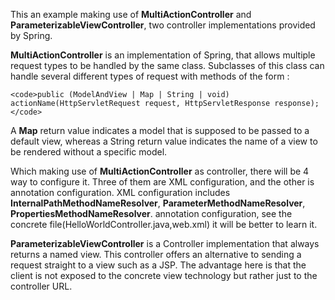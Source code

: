 This an example making use of <strong>MultiActionController</strong> and <strong>ParameterizableViewController</strong>, two controller implementations provided by Spring. 

<strong>MultiActionController</strong> is an implementation of Spring, that allows multiple request types to be handled by the same class. Subclasses of this class can handle several different types of request with methods of the form :
  
	<code>public (ModelAndView | Map | String | void) actionName(HttpServletRequest request, HttpServletResponse response);</code>

A <strong>Map</strong> return value indicates a model that is supposed to be passed to a default view, whereas a String return value indicates the name of a view to be rendered without a specific model.

Which making use of <strong>MultiActionController</strong> as controller, there will be 4 way to configure it. Three of them are XML configuration, and the other is annotation configuration.
XML configuration includes <strong>InternalPathMethodNameResolver</strong>, <strong>ParameterMethodNameResolver</strong>, <strong>PropertiesMethodNameResolver</strong>.
annotation configuration, see the concrete file(HelloWorldController.java,web.xml) it will be better to learn it.

<strong>ParameterizableViewController</strong> is a Controller implementation that always returns a named view. This controller offers an alternative to sending a request straight to a view such as a JSP. The advantage here is that the client is not exposed to the concrete view technology but rather just to the controller URL.